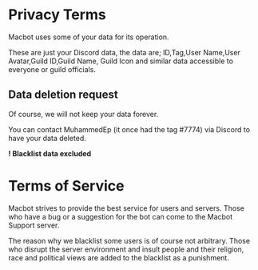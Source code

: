 # Privacy Terms 
Macbot uses some of your data for its operation. 

These are just your Discord data, the data are;
ID,Tag,User Name,User Avatar,Guild ID,Guild Name, Guild Icon and similar data accessible to everyone or guild officials.

## Data deletion request 
Of course, we will not keep your data forever.

You can contact MuhammedEp (it once had the tag #7774) via Discord to have your data deleted.

__! Blacklist data excluded__

# Terms of Service 
Macbot strives to provide the best service for users and servers. Those who have a bug or a suggestion for the bot can come to the Macbot Support server.

The reason why we blacklist some users is of course not arbitrary. Those who disrupt the server environment and insult people and their religion, race and political views are added to the blacklist as a punishment.

